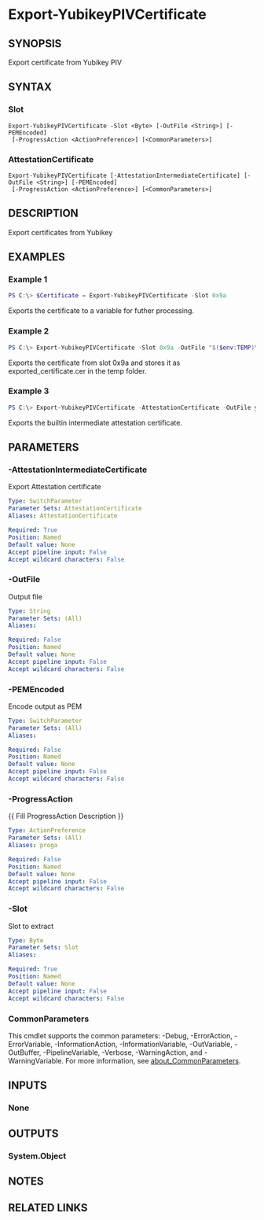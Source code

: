 ﻿---
external help file: powershellYK.dll-Help.xml
Module Name: powershellYK
online version:
schema: 2.0.0
---

# Export-YubikeyPIVCertificate

## SYNOPSIS
Export certificate from Yubikey PIV

## SYNTAX

### Slot
```
Export-YubikeyPIVCertificate -Slot <Byte> [-OutFile <String>] [-PEMEncoded]
 [-ProgressAction <ActionPreference>] [<CommonParameters>]
```

### AttestationCertificate
```
Export-YubikeyPIVCertificate [-AttestationIntermediateCertificate] [-OutFile <String>] [-PEMEncoded]
 [-ProgressAction <ActionPreference>] [<CommonParameters>]
```

## DESCRIPTION
Export certificates from Yubikey

## EXAMPLES

### Example 1
```powershell
PS C:\> $Certificate = Export-YubikeyPIVCertificate -Slot 0x9a
```

Exports the certificate to a variable for futher processing.

### Example 2
```powershell
PS C:\> Export-YubikeyPIVCertificate -Slot 0x9a -OutFile "$($env:TEMP)\exported_certificate.cer"
```

Exports the certificate from slot 0x9a and stores it as exported_certificate.cer in the temp folder.

### Example 3
```powershell
PS C:\> Export-YubikeyPIVCertificate -AttestationCertificate -OutFile yubikey_intermediate_attestation.cer
```

Exports the builtin intermediate attestation certificate.

## PARAMETERS

### -AttestationIntermediateCertificate
Export Attestation certificate

```yaml
Type: SwitchParameter
Parameter Sets: AttestationCertificate
Aliases: AttestationCertificate

Required: True
Position: Named
Default value: None
Accept pipeline input: False
Accept wildcard characters: False
```

### -OutFile
Output file

```yaml
Type: String
Parameter Sets: (All)
Aliases:

Required: False
Position: Named
Default value: None
Accept pipeline input: False
Accept wildcard characters: False
```

### -PEMEncoded
Encode output as PEM

```yaml
Type: SwitchParameter
Parameter Sets: (All)
Aliases:

Required: False
Position: Named
Default value: None
Accept pipeline input: False
Accept wildcard characters: False
```

### -ProgressAction
{{ Fill ProgressAction Description }}

```yaml
Type: ActionPreference
Parameter Sets: (All)
Aliases: proga

Required: False
Position: Named
Default value: None
Accept pipeline input: False
Accept wildcard characters: False
```

### -Slot
Slot to extract

```yaml
Type: Byte
Parameter Sets: Slot
Aliases:

Required: True
Position: Named
Default value: None
Accept pipeline input: False
Accept wildcard characters: False
```

### CommonParameters
This cmdlet supports the common parameters: -Debug, -ErrorAction, -ErrorVariable, -InformationAction, -InformationVariable, -OutVariable, -OutBuffer, -PipelineVariable, -Verbose, -WarningAction, and -WarningVariable. For more information, see [about_CommonParameters](http://go.microsoft.com/fwlink/?LinkID=113216).

## INPUTS

### None

## OUTPUTS

### System.Object
## NOTES

## RELATED LINKS
